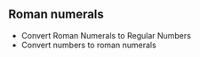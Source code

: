 ## Roman numerals
* Convert Roman Numerals to Regular Numbers
* Convert numbers to roman numerals


